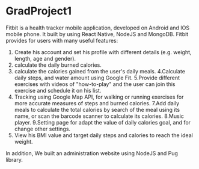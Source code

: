 # GradProject1
Fitbit is a health tracker mobile application, developed on Android and IOS mobile phone. It built by using React Native, NodeJS and MongoDB.
Fitbit provides for users with many useful features:
1. Create his account and set his profile with different details (e.g. weight, length, age and gender). 
2. calculate the daily burned calories.
3. calculate the calories gained from the user's daily meals.
4.Calculate daily steps, and water amount using Google Fit.
5.Provide different exercises with videos of "how-to-play" and the user can join this exercise and schedule it on his list.
6. Tracking using Google Map API, for walking or running exercises for more accurate measures of steps and burned calories.
7.Add daily meals to calculate the total calories by search of the meal using its name, or scan the barcode scanner to calculate its calories.
8.Music player.
9.Setting page for adapt the value of daily calories goal, and for change other settings.
10. View his BMI value and target daily steps and calories to reach the ideal weight.

In addition, We built an administration website using NodeJS and Pug library.
